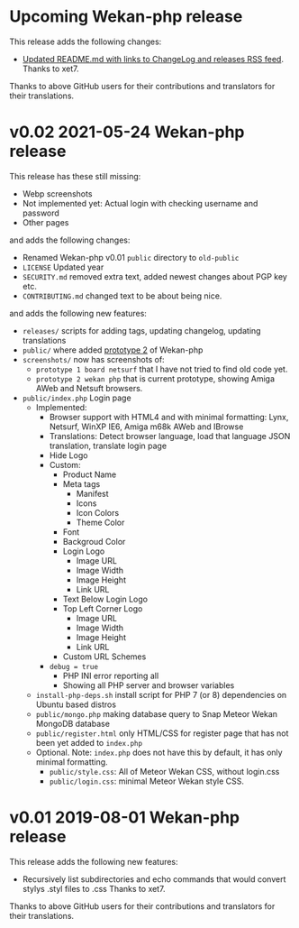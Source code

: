 # Upcoming Wekan-php release

This release adds the following changes:

- [Updated README.md with links to ChangeLog and releases RSS feed](https://github.com/wekan/wekan-php/commit/667d019ee68a56e926b55032e277956cdc8436fe).
  Thanks to xet7.

Thanks to above GitHub users for their contributions and translators for their translations.

# v0.02 2021-05-24 Wekan-php release

This release has these still missing:

- Webp screenshots
- Not implemented yet: Actual login with checking username and password
- Other pages

and adds the following changes:

- Renamed Wekan-php v0.01 `public` directory to `old-public`
- `LICENSE` Updated year
- `SECURITY.md` removed extra text, added newest changes about PGP key etc.
- `CONTRIBUTING.md` changed text to be about being nice.

and adds the following new features:

- `releases/` scripts for adding tags, updating changelog, updating translations
- `public/` where added [prototype 2](https://github.com/wekan/wekan-php/commit/f15a00be76c429bfa798fa62fbcd3c23db7f30f8) of Wekan-php
- `screenshots/` now has screenshots of:
  - `prototype 1 board netsurf` that I have not tried to find old code yet.
  - `prototype 2 wekan php` that is current prototype, showing Amiga AWeb and Netsuft browsers.
- `public/index.php` Login page
  - Implemented:
    - Browser support with HTML4 and with minimal formatting: Lynx, Netsurf, WinXP IE6, Amiga m68k AWeb and IBrowse
    - Translations: Detect browser language, load that language JSON translation, translate login page
    - Hide Logo
    - Custom:
      - Product Name
      - Meta tags
        - Manifest
        - Icons
        - Icon Colors
        - Theme Color
      - Font
      - Backgroud Color
      - Login Logo
        - Image URL
        - Image Width
        - Image Height
        - Link URL
      - Text Below Login Logo
      - Top Left Corner Logo
        - Image URL
        - Image Width
        - Image Height
        - Link URL
      - Custom URL Schemes
    - `debug = true`
      - PHP INI error reporting all
      - Showing all PHP server and browser variables
  - `install-php-deps.sh` install script for PHP 7 (or 8) dependencies on Ubuntu based distros
  - `public/mongo.php` making database query to Snap Meteor Wekan MongoDB database
  - `public/register.html` only HTML/CSS for register page that has not been yet added to `index.php`
  - Optional. Note: `index.php` does not have this by default, it has only minimal formatting.
    - `public/style.css`: All of Meteor Wekan CSS, without login.css
    - `public/login.css`: minimal Meteor Wekan style CSS.

# v0.01 2019-08-01 Wekan-php release

This release adds the following new features:

- Recursively list subdirectories and echo commands that would convert stylys .styl files to .css
  Thanks to xet7.

Thanks to above GitHub users for their contributions and translators for their translations.
